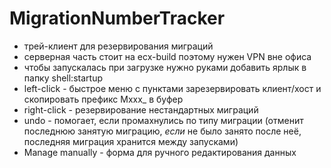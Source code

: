 MigrationNumberTracker
======================
- трей-клиент для резервирования миграций
- серверная часть стоит на ecx-build поэтому нужен VPN вне офиса
- чтобы запускалась при загрузке нужно руками добавить ярлык в папку shell:startup
- left-click - быстрое меню с пунктами зарезервировать клиент/хост и скопировать префикс Мххх_ в буфер
- right-click - резервирование нестандартных миграций
- undo - помогает, если промахнулись по типу миграции (отменит последнюю занятую миграцию, _если_ не было занято после неё, последняя миграция хранится между запусками)
- Manage manually - форма для ручного редактирования данных 
